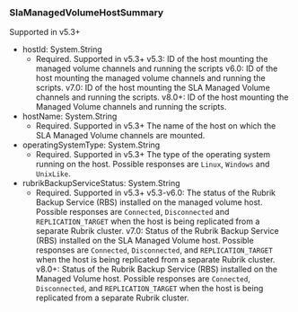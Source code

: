 ### SlaManagedVolumeHostSummary
Supported in v5.3+

- hostId: System.String
  - Required. Supported in v5.3+
v5.3: ID of the host mounting the managed volume channels and running the scripts
v6.0: ID of the host mounting the managed volume channels and running the scripts.
v7.0: ID of the host mounting the SLA Managed Volume channels and running the scripts.
v8.0+: ID of the host mounting the Managed Volume channels and running the scripts.
- hostName: System.String
  - Required. Supported in v5.3+
The name of the host on which the SLA Managed Volume channels are mounted.
- operatingSystemType: System.String
  - Required. Supported in v5.3+
The type of the operating system running on the host. Possible responses are `Linux`, `Windows` and `UnixLike`.
- rubrikBackupServiceStatus: System.String
  - Required. Supported in v5.3+
v5.3-v6.0: The status of the Rubrik Backup Service (RBS) installed on the managed volume host. Possible responses are `Connected`, `Disconnected` and `REPLICATION_TARGET` when the host is being replicated from a separate Rubrik cluster.
v7.0: Status of the Rubrik Backup Service (RBS) installed on the SLA Managed Volume host. Possible responses are `Connected`, `Disconnected`, and `REPLICATION_TARGET` when the host is being replicated from a separate Rubrik cluster.
v8.0+: Status of the Rubrik Backup Service (RBS) installed on the Managed Volume host. Possible responses are `Connected`, `Disconnected`, and `REPLICATION_TARGET` when the host is being replicated from a separate Rubrik cluster.
